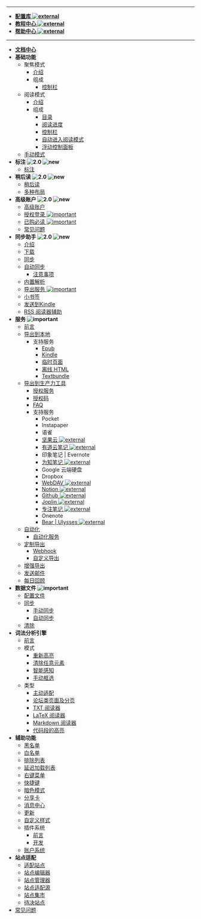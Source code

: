 ***
* [**配置库 ![external](https://simpread-1254315611.cos.ap-shanghai.myqcloud.com/static/docs/popup.png)**](https://www.yuque.com/kenshin/simpread/ds8zk0)
* [**教程中心 ![external](https://simpread-1254315611.cos.ap-shanghai.myqcloud.com/static/docs/popup.png)**](https://www.yuque.com/kenshin/simpread)
* [**帮助中心 ![external](https://simpread-1254315611.cos.ap-shanghai.myqcloud.com/static/docs/popup.png)**](https://simpread.pro/help)
***
* [**文档中心**](Home)
* **基础功能**
  * 聚焦模式
    * [介绍](聚焦模式)
    * 组成
      * [控制栏](聚焦模式-控制栏)
  * 阅读模式
    * [介绍](阅读模式)
    * 组成
      * [目录](目录)
      * [阅读进度](阅读进度)
      * [控制栏](阅读模式-控制栏)
      * [自动进入阅读模式](入门指南（-操作指引-）?id=自动进入阅读模式)
      * [浮动控制面板](浮动控制面板（FAP）与浮动控制栏（FAB）)
  * [手动模式](手动框选)
* **标注 ![2.0](https://simpread-1254315611.cos.ap-shanghai.myqcloud.com/static/docs/ver_2.0.png) ![new](https://simpread-1254315611.cos.ap-shanghai.myqcloud.com/static/docs/new.png)**
  * [标注](标注)
* **稍后读 ![2.0](https://simpread-1254315611.cos.ap-shanghai.myqcloud.com/static/docs/ver_2.0.png) ![new](https://simpread-1254315611.cos.ap-shanghai.myqcloud.com/static/docs/new.png)**
  * [稍后读](稍后读)
  * [多种布局](稍后读-多种布局)
* **高级账户 ![2.0](https://simpread-1254315611.cos.ap-shanghai.myqcloud.com/static/docs/ver_2.0.png) ![new](https://simpread-1254315611.cos.ap-shanghai.myqcloud.com/static/docs/new.png)**
  * [高级账户](高级账户)
  * [授权登录 ![important](https://simpread-1254315611.cos.ap-shanghai.myqcloud.com/static/docs/important.png)](授权登录)
  * [已购必读 ![important](https://simpread-1254315611.cos.ap-shanghai.myqcloud.com/static/docs/important.png)](已购必读)
  * [常见问题](https://github.com/Kenshin/simpread/issues/908)
* **同步助手 ![2.0](https://simpread-1254315611.cos.ap-shanghai.myqcloud.com/static/docs/ver_2.0.png) ![new](https://simpread-1254315611.cos.ap-shanghai.myqcloud.com/static/docs/new.png)**
  * [介绍](Sync)
  * [下载](Sync?id=下载)
  * [同步](Sync?id=同步)
  * [自动同步](自动同步)
    * [注意事项](自动同步?id=注意事项)
  * [内置解析](Sync?id=内置解析)
  * [导出服务 ![important](https://simpread-1254315611.cos.ap-shanghai.myqcloud.com/static/docs/important.png)](Sync?id=导出服务)
  * [小书签](Bookmarklet)
  * [发送到Kindle](Sync?id=发送到Kindle)
  * [RSS 阅读器辅助](RSSReader)
* **服务 ![important](https://simpread-1254315611.cos.ap-shanghai.myqcloud.com/static/docs/important.png)**
  * [前言](服务)
  * [导出到本地](保存到本地)
    * 支持服务
      * [Epub](发送到-Epub)
      * [Kindle](发送到-Kindle)
      * [临时页面](临时页面)
      * [离线 HTML](离线HTML)
      * [Textbundle](Textbundle)
  * [导出到生产力工具](导出到生产力工具)
    * [授权服务](授权服务)
    * [授权码](授权服务?id=授权码)
    * [FAQ](授权服务-FAQ)
    * 支持服务
      * Pocket
      * Instapaper
      * 语雀
      * [坚果云 ![external](https://simpread-1254315611.cos.ap-shanghai.myqcloud.com/static/docs/popup.png)](坚果云)
      * [有道云笔记 ![external](https://simpread-1254315611.cos.ap-shanghai.myqcloud.com/static/docs/popup.png)](有道云笔记)
      * 印象笔记 | Evernote
      * [为知笔记 ![external](https://simpread-1254315611.cos.ap-shanghai.myqcloud.com/static/docs/popup.png)](为知笔记)
      * Google 云端硬盘
      * Dropbox
      * [WebDAV ![external](https://simpread-1254315611.cos.ap-shanghai.myqcloud.com/static/docs/popup.png)](WebDAV)
      * [Notion ![external](https://simpread-1254315611.cos.ap-shanghai.myqcloud.com/static/docs/popup.png)](Notion)
      * [Github ![external](https://simpread-1254315611.cos.ap-shanghai.myqcloud.com/static/docs/popup.png)](Github)
      * [Joplin ![external](https://simpread-1254315611.cos.ap-shanghai.myqcloud.com/static/docs/popup.png)](Joplin)
      * [专注笔记 ![external](https://simpread-1254315611.cos.ap-shanghai.myqcloud.com/static/docs/popup.png)](专注笔记)
      * Onenote
      * [Bear | Ulysses ![external](https://simpread-1254315611.cos.ap-shanghai.myqcloud.com/static/docs/popup.png)](URLSCHEME)
  * [自动化](自动化)
  	* [自动化服务](自动化服务)
  * [定制导出](定制化导出)
    * [Webhook](定制化导出?id=Webhook)
    * [自定义导出](定制化导出?id=自定义导出)
  * [增强导出](Sync?id=导出服务)
  * [发送邮件](Sync?id=邮件服务)
  * [每日回顾](每日回顾)
* **数据文件 ![important](https://simpread-1254315611.cos.ap-shanghai.myqcloud.com/static/docs/important.png)**
  * [配置文件](配置文件)
  * [同步](同步)
    * [手动同步](同步?id=手动同步)
    * [自动同步](自动同步)
  * [清除](清除)
* **词法分析引擎**
  * [前言](词法分析引擎)
  * 模式
    * [重新高亮](重新高亮)
    * [清除任意元素](隐藏任意元素)
    * [智能感知](词法分析引擎?id=智能感知)
    * [手动框选](手动框选)
  * 类型
    * [主动适配](主动适配阅读模式)
    * [论坛类页面及分页](论坛类页面及分页)
    * [TXT 阅读器](TXT-阅读器)
    * [LaTeX 阅读器](词法分析引擎?id=LaTeX-识别)
    * [Markdown 阅读器](词法分析引擎?id=Markdown-识别)
    * [代码段的高亮](词法分析引擎?id=代码段的高亮)
* **辅助功能**
  * [黑名单](URL编辑器?id=黑名单)
  * [白名单](URL编辑器?id=白名单)
  * [排除列表](URL编辑器?id=排除列表)
  * [延迟加载列表](词法分析引擎?id=延迟加载)
  * [右键菜单](右键菜单)
  * [快捷键](快捷键)
  * [暗色模式](暗色模式)
  * [分享卡](分享卡)
  * [消息中心](消息中心)
  * [更新](更新)
  * [自定义样式](自定义样式)
  * 插件系统
    * [前言](插件系统)
    * [开发](插件编写)
  * [账户系统](账户系统)
* **站点适配**
  * [适配站点](适配站点)
  * [站点编辑器](站点编辑器)
  * [站点管理器](站点管理器)
  * [站点适配源](站点适配源)
  * [站点集市](站点集市)
  * [待决站点](待决站点)
* [常见问题](FAQ)

